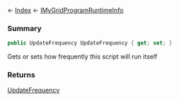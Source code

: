 ← [Index](Api-Index) ← [IMyGridProgramRuntimeInfo](Sandbox.ModAPI.Ingame.IMyGridProgramRuntimeInfo)

### Summary

```csharp
public UpdateFrequency UpdateFrequency { get; set; }
```

Gets or sets how frequently this script will run itself

### Returns

[UpdateFrequency](Sandbox.ModAPI.Ingame.UpdateFrequency)

